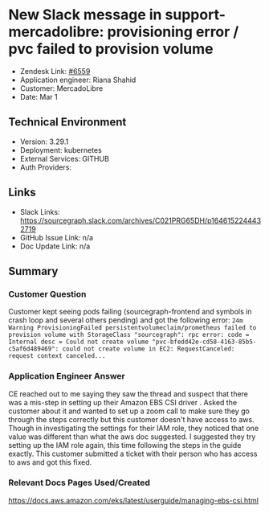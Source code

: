 # New Slack message in support-mercadolibre: provisioning error / pvc failed to provision volume <!-- Ticket Title  Hint: include keywords to make it searchable -->

- Zendesk Link: [#6559](https://sourcegraph.zendesk.com/agent/tickets/6559)
- Application engineer: Riana Shahid
- Customer: MercadoLibre <!-- Redact if this contains personally identifying information -->
- Date: Mar 1

<!-- Data populated from integration, speak to Ben Gordon or Michael Bali if not working -->
<!-- During Internal team trial, fill missing data manually (we are waiting for all data to sync) -->

## Technical Environment
- Version: 3.29.1​
- Deployment: kubernetes
- External Services: GITHUB
- Auth Providers:


## Links
<!-- Data for application engineer manual entry -->
- Slack Links: https://sourcegraph.slack.com/archives/C021PRG65DH/p1646152244432719
- GitHub Issue Link: n/a
- Doc Update Link: n/a

## Summary
### Customer Question
Customer kept seeing pods failing (sourcegraph-frontend and symbols in crash loop and several others pending) and got the following error:
`24m Warning ProvisioningFailed persistentvolumeclaim/prometheus failed to provision volume with StorageClass "sourcegraph": rpc error: code = Internal desc = Could not create volume "pvc-bfedd42e-cd58-4163-85b5-c5af6d489469": could not create volume in EC2: RequestCanceled: request context canceled... `
### Application Engineer Answer
CE reached out to me saying they saw the thread and suspect that there was a mis-step in setting up their Amazon EBS CSI driver . Asked the customer about it and wanted to set up a zoom call to make sure they go through the steps correctly but this customer doesn't have access to aws. Though in investigating the settings for their IAM role, they noticed that one value was different than what the aws doc suggested. I suggested they try setting up the IAM role again, this time following the steps in the guide exactly. This customer submitted a ticket with their person who has access to aws and got this fixed. 
### Relevant Docs Pages Used/Created
https://docs.aws.amazon.com/eks/latest/userguide/managing-ebs-csi.html

<!-- Once complete, upload a copy to https://github.com/sourcegraph/support-tools-internal/tree/main/resolved-tickets as a .md file -->
<!-- Name the file 6559.md -->
